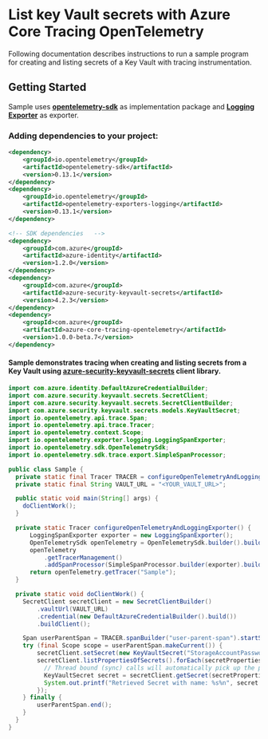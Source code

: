 # List key Vault secrets with Azure Core Tracing OpenTelemetry

Following documentation describes instructions to run a sample program for creating and listing secrets of a Key Vault with tracing instrumentation.

## Getting Started
Sample uses **[opentelemetry-sdk][opentelemetry_sdk]** as implementation package and **[Logging Exporter][logging_exporter]** as exporter.
### Adding dependencies to your project:
```xml
<dependency>
    <groupId>io.opentelemetry</groupId>
    <artifactId>opentelemetry-sdk</artifactId>
    <version>0.13.1</version>
</dependency>
<dependency>
    <groupId>io.opentelemetry</groupId>
    <artifactId>opentelemetry-exporters-logging</artifactId>
    <version>0.13.1</version>
</dependency>
```

```xml
<!-- SDK dependencies   -->
<dependency>
    <groupId>com.azure</groupId>
    <artifactId>azure-identity</artifactId>
    <version>1.2.0</version>
</dependency>
<dependency>
    <groupId>com.azure</groupId>
    <artifactId>azure-security-keyvault-secrets</artifactId>
    <version>4.2.3</version>
</dependency>
<dependency>
    <groupId>com.azure</groupId>
    <artifactId>azure-core-tracing-opentelemetry</artifactId>
    <version>1.0.0-beta.7</version>
</dependency>
```

#### Sample demonstrates tracing when creating and listing secrets from a Key Vault using [azure-security-keyvault-secrets][azure_keyvault_secrets] client library.
```java
import com.azure.identity.DefaultAzureCredentialBuilder;
import com.azure.security.keyvault.secrets.SecretClient;
import com.azure.security.keyvault.secrets.SecretClientBuilder;
import com.azure.security.keyvault.secrets.models.KeyVaultSecret;
import io.opentelemetry.api.trace.Span;
import io.opentelemetry.api.trace.Tracer;
import io.opentelemetry.context.Scope;
import io.opentelemetry.exporter.logging.LoggingSpanExporter;
import io.opentelemetry.sdk.OpenTelemetrySdk;
import io.opentelemetry.sdk.trace.export.SimpleSpanProcessor;

public class Sample {
  private static final Tracer TRACER = configureOpenTelemetryAndLoggingExporter();
  private static final String VAULT_URL = "<YOUR_VAULT_URL>";

  public static void main(String[] args) {
    doClientWork();
  }

  private static Tracer configureOpenTelemetryAndLoggingExporter() {
      LoggingSpanExporter exporter = new LoggingSpanExporter();
      OpenTelemetrySdk openTelemetry = OpenTelemetrySdk.builder().build();
      openTelemetry
          .getTracerManagement()
          .addSpanProcessor(SimpleSpanProcessor.builder(exporter).build());
      return openTelemetry.getTracer("Sample");
  }

  private static void doClientWork() {
    SecretClient secretClient = new SecretClientBuilder()
        .vaultUrl(VAULT_URL)
        .credential(new DefaultAzureCredentialBuilder().build())
        .buildClient();

    Span userParentSpan = TRACER.spanBuilder("user-parent-span").startSpan();
    try (final Scope scope = userParentSpan.makeCurrent()) {
        secretClient.setSecret(new KeyVaultSecret("StorageAccountPassword", "password"));
        secretClient.listPropertiesOfSecrets().forEach(secretProperties -> {
          // Thread bound (sync) calls will automatically pick up the parent span and you don't need to pass it explicitly.
          KeyVaultSecret secret = secretClient.getSecret(secretProperties.getName());
          System.out.printf("Retrieved Secret with name: %s%n", secret.getName());
        });
    } finally {
        userParentSpan.end();
    }
  }
}
```

<!-- Links -->
[azure_keyvault_secrets]: https://mvnrepository.com/artifact/com.azure/azure-security-keyvault-secrets
[opentelemetry_sdk]: https://github.com/open-telemetry/opentelemetry-java/tree/master/sdk
[logging_exporter]: https://github.com/open-telemetry/opentelemetry-java/tree/master/exporters/logging
